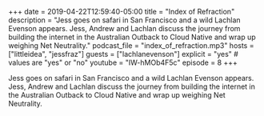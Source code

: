 +++
date = 2019-04-22T12:59:40-05:00
title = "Index of Refraction"
description = "Jess goes on safari in San Francisco and a wild Lachlan Evenson appears. Jess, Andrew and Lachlan discuss the journey from building the internet in the Australian Outback to Cloud Native and wrap up weighing Net Neutrality."
podcast_file = "index_of_refraction.mp3"
hosts = ["littleidea", "jessfraz"]
guests = ["lachlanevenson"]
explicit = "yes" # values are "yes" or "no"
youtube = "IW-hMOb4F5c"
episode = 8
+++

Jess goes on safari in San Francisco and a wild Lachlan Evenson appears. 
Jess, Andrew and Lachlan discuss the journey from building the internet in the 
Australian Outback to Cloud Native and wrap up weighing Net Neutrality.

